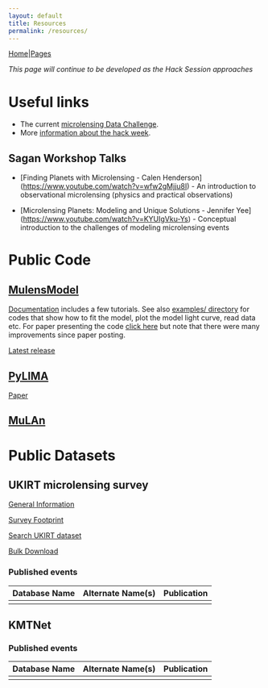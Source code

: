 ```yaml
---
layout: default
title: Resources
permalink: /resources/
---
```


[Home](https://ulens-hack.github.io/)|[Pages](/sitemap/)

_This page will continue to be developed as the Hack Session approaches_

# Useful links
- The current [microlensing Data Challenge](http://microlensing-source.org/data-challenge/).
- More [information about the hack week](/about/).

## Sagan Workshop Talks
- [Finding Planets with Microlensing - Calen Henderson]
  (https://www.youtube.com/watch?v=wfw2gMjju8I) - An introduction to
  observational microlensing (physics and practical observations)

- [Microlensing Planets: Modeling and Unique Solutions - Jennifer Yee]
  (https://www.youtube.com/watch?v=KYUIgVku-Ys) - Conceptual
  introduction to the challenges of modeling microlensing events


# Public Code

## [MulensModel](https://github.com/rpoleski/MulensModel/)

[Documentation](https://rpoleski.github.io/MulensModel/) includes a few tutorials. See also [examples/ directory](https://github.com/rpoleski/MulensModel/tree/master/examples) for codes that show how to fit the model, plot the model light curve, read data etc. 
For paper presenting the code [click here](https://arxiv.org/abs/1803.01003/) but note that there were many improvements since paper posting.

[Latest release](https://github.com/rpoleski/MulensModel/releases/latest)

## [PyLIMA](https://github.com/ebachelet/pyLIMA/)

[Paper](http://iopscience.iop.org/article/10.3847/1538-3881/aa911c/meta/)

## [MuLAn](https://github.com/muLAn-project/muLAn)

# Public Datasets

## UKIRT microlensing survey

[General Information](https://exoplanetarchive.ipac.caltech.edu/docs/UKIRTMission.html)

[Survey Footprint](https://exoplanetarchive.ipac.caltech.edu/docs/UKIRT_figures.html)

[Search UKIRT dataset](https://exoplanetarchive.ipac.caltech.edu/cgi-bin/TblSearch/nph-tblSearchInit?app=ExoTbls&config=ukirttimeseries)

[Bulk Download](https://exoplanetarchive.ipac.caltech.edu/docs/UKIRTBulkDownload.html)


### Published events
| Database Name | Alternate Name(s) | Publication |
| --------------|-------------------|-------------|
|  |  |  |

## KMTNet

### Published events
| Database Name | Alternate Name(s) | Publication |
| --------------|-------------------|-------------|
|  |  |  |
